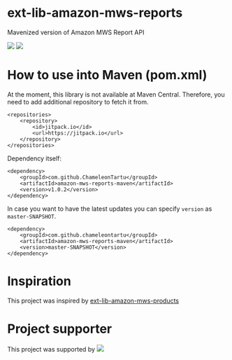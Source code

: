 # ext-lib-amazon-mws-reports
Mavenized version of Amazon MWS Report API

[![](https://jitpack.io/v/ChameleonTartu/ext-lib-amazon-mws-reports.svg)](https://jitpack.io/#ChameleonTartu/ext-lib-amazon-mws-reports)
[![](https://travis-ci.org/ChameleonTartu/ext-lib-amazon-mws-reports.svg?branch=master)](https://travis-ci.org/travis-ci/travis-web)


# How to use into Maven (pom.xml)

At the moment, this library is not available at Maven Central.
Therefore, you need to add additional repository to fetch it from.

```
<repositories>
    <repository>
        <id>jitpack.io</id>
        <url>https://jitpack.io</url>
    </repository>
</repositories>
```

Dependency itself:
```
<dependency>
    <groupId>com.github.ChameleonTartu</groupId>
    <artifactId>amazon-mws-reports-maven</artifactId>
    <version>v1.0.2</version>
</dependency>
```

In case you want to have the latest updates you can specify `version` as `master-SNAPSHOT`.
```
<dependency>
    <groupId>com.github.chameleontartu</groupId>
    <artifactId>amazon-mws-reports-maven</artifactId>
    <version>master-SNAPSHOT</version>
</dependency>
```

# Inspiration

This project was inspired by [ext-lib-amazon-mws-products](https://github.com/trifonnt/ext-lib-amazon-mws-products)

# Project supporter

This project was supported by ![](https://hiccasoft.io/static/img/hiccasoft_new.png)
